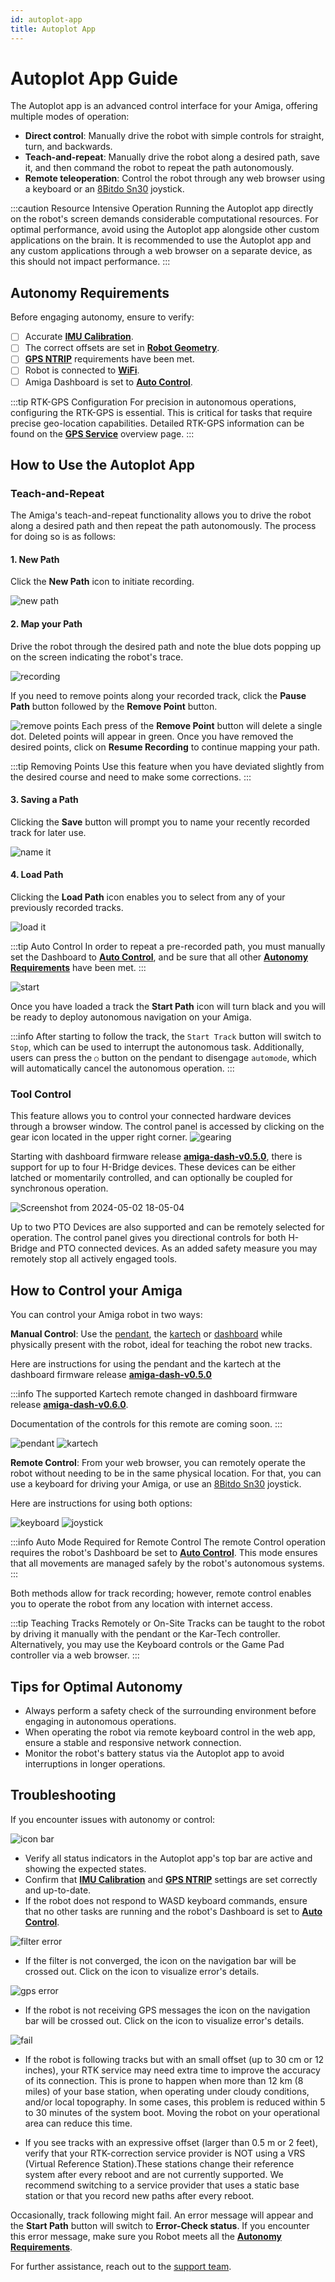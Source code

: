 ```yaml
---
id: autoplot-app
title: Autoplot App
---
```


# Autoplot App Guide

The Autoplot app is an advanced control interface for your Amiga,
offering multiple modes of operation:

- **Direct control**: Manually drive the robot with simple controls for straight, turn, and backwards.
- **Teach-and-repeat**: Manually drive the robot along a desired path, save it, and then command the
robot to repeat the path autonomously.
- **Remote teleoperation**: Control the robot through any web browser using a keyboard or an [8Bitdo
Sn30](https://shop.8bitdo.com/products/8bitdo-sn30-pro-bluetooth-gamepad) joystick.

:::caution Resource Intensive Operation
Running the Autoplot app directly on the robot's screen demands considerable computational resources.
For optimal performance, avoid using the Autoplot app alongside other custom applications on the brain.
It is recommended to use the Autoplot app and
any custom applications through a web browser
on a separate device, as this should not impact performance.
:::

## Autonomy Requirements

Before engaging autonomy, ensure to verify:

- [ ] Accurate [**IMU Calibration**](/docs/apps/launcher/#imu-calibration).
- [ ] The correct offsets are set in [**Robot Geometry**](/docs/apps/launcher/#robot-geometry).
- [ ] [**GPS NTRIP**](/docs/apps/launcher/#gps-ntrip) requirements have been met.
- [ ] Robot is connected to [**WiFi**](/docs/apps/launcher/#wifi).
- [ ] Amiga Dashboard is set to [**Auto Control**](/docs/dashboard/dashboard-user-guide#auto-control).

:::tip RTK-GPS Configuration
For precision in autonomous operations, configuring the RTK-GPS is essential.
This is critical for tasks that require  precise geo-location capabilities.
Detailed RTK-GPS information can be found on the
[**GPS Service**](/docs/concepts/gps_service/) overview page.
:::

## How to Use the Autoplot App

### Teach-and-Repeat

The Amiga's teach-and-repeat functionality allows you to drive the robot along a desired path
and then repeat the path autonomously.
The process for doing so is as follows:

#### 1. New Path

Click the **New Path** icon to initiate recording.

![new path](https://github.com/farm-ng/amiga-dev-kit/assets/133177230/4e338205-6f07-42a7-8131-5ee6522d597b)

#### 2. Map your Path

Drive the robot through the desired path and note the blue dots popping up on the screen indicating
the robot's trace.

![recording](https://github.com/farm-ng/amiga-dev-kit/assets/133177230/65c208c2-0685-48b6-ba51-8124747c5e85)

If you need to remove points along your recorded track, click the **Pause Path** button followed by
the **Remove Point** button.

![remove points](https://github.com/farm-ng/amiga-dev-kit/assets/133177230/22cb8ddf-87c7-4d13-b9d6-6d976b1d120f)
Each press of the **Remove Point** button will delete a single dot. Deleted points will appear in green.
Once you have removed the desired points, click on **Resume Recording** to continue mapping your path.

:::tip Removing Points
Use this feature when you have deviated slightly from the desired course and need to make some corrections.
:::

#### 3. Saving a Path

Clicking the **Save** button will prompt you to name your recently recorded track for later use.

![name it](https://github.com/farm-ng/amiga-dev-kit/assets/133177230/e31b3e77-4b94-4119-a0cc-2efd260c0fff)

#### 4. Load Path

Clicking the **Load Path** icon enables you to
 select from any of your previously recorded tracks.

![load it](https://github.com/farm-ng/amiga-dev-kit/assets/133177230/deb2daaf-37bf-4a51-9537-1ffcda67464c)

:::tip Auto Control
In order to repeat a pre-recorded path, you must manually set the Dashboard to
[**Auto Control**](/docs/dashboard/dashboard-user-guide#auto-control),
and be sure that all other
[**Autonomy Requirements**](/docs/apps/autoplot_app/#autonomy-requirements) have been met.
:::

![start](https://github.com/farm-ng/amiga-dev-kit/assets/133177230/621eb211-1e2d-4553-a202-fb9e8eac962d)

Once you have loaded a track the **Start Path** icon will turn black and you will be ready to deploy
autonomous navigation on your Amiga.

:::info
After starting to follow the track, the `Start Track` button will switch to `Stop`,
which can be used to interrupt the autonomous task.
Additionally, users can press the `○` button on the pendant to disengage `automode`,
which will automatically cancel the autonomous operation.
:::

### Tool Control

This feature allows you to control your connected hardware devices through a browser window.
The control panel is accessed by clicking on the gear icon located in the upper
right corner.
![gearing](https://github.com/farm-ng/amiga-dev-kit/assets/133177230/f09d117f-1026-4036-b2f0-20a557f83c9a)

Starting with dashboard firmware release
[**amiga-dash-v0.5.0**](https://github.com/farm-ng/amiga-dev-kit/releases/tag/amiga-dash-v0.5.0),
there is support for up to four H-Bridge devices.
These devices can be either latched or momentarily controlled,
and can optionally be coupled for synchronous operation.

![Screenshot from 2024-05-02 18-05-04](https://github.com/farm-ng/amiga-dev-kit/assets/133177230/ffb45918-ed86-497d-a72b-5892d75053ab)

Up to two PTO Devices are also supported and can be remotely selected for operation.
The control panel gives you directional controls for both H-Bridge and PTO connected devices.
As an added safety measure you may remotely stop all actively engaged tools.

## How to Control your Amiga

You can control your Amiga robot in two ways:

**Manual Control**: Use the [pendant](/docs/pendant),
the [kartech](https://kar-tech.com/single-axis-joystick-universal-mega-system.html)
or [dashboard](/docs/dashboard/dashboard-user-guide)
while physically present with the robot,
ideal for teaching the robot new tracks.

Here are instructions for using the pendant and the kartech at the dashboard firmware release
[**amiga-dash-v0.5.0**](https://github.com/farm-ng/amiga-dev-kit/releases/tag/amiga-dash-v0.5.0)

:::info
The supported Kartech remote changed in dashboard firmware release
[**amiga-dash-v0.6.0**](https://github.com/farm-ng/amiga-dev-kit/releases/tag/amiga-dash-v0.6.0).

Documentation of the controls for this remote are coming soon.
:::

![pendant](https://github.com/farm-ng/amiga-dev-kit/assets/39603677/4a8fbe60-7780-4f32-b92f-6ce895a706e0)
![kartech](https://github.com/farm-ng/amiga-dev-kit/assets/39603677/99aee18e-e7d2-41c5-888b-6d38365c699e)

**Remote Control**: From your web browser,
you can remotely operate the robot without needing
to be in the same physical location.
For that, you can use a keyboard for
driving your Amiga, or use an
[8Bitdo Sn30](https://shop.8bitdo.com/products/8bitdo-sn30-pro-bluetooth-gamepad) joystick.

Here are instructions for using both options:

![keyboard](https://github.com/farm-ng/amiga-dev-kit/assets/39603677/6d81ee6c-6f9b-4395-ab4b-aaaa01b17565)
![joystick](https://github.com/farm-ng/amiga-dev-kit/assets/39603677/6bf57701-f241-4855-a675-d174084637b4)

:::info Auto Mode Required for Remote Control
The remote Control operation requires the robot's
Dashboard be set to [**Auto Control**](/docs/dashboard/dashboard-user-guide#auto-control).
This mode ensures that all movements are managed safely by the robot's autonomous systems.
:::

Both methods allow for track recording; however, remote control enables you to operate the
robot from any location with internet access.

:::tip Teaching Tracks Remotely or On-Site
Tracks can be taught to the robot by driving it manually with the pendant or the Kar-Tech controller.
Alternatively, you may use the Keyboard controls or the Game Pad controller via a web browser.
:::

## Tips for Optimal Autonomy

- Always perform a safety check of the surrounding environment before engaging in autonomous operations.
- When operating the robot via remote keyboard control in the web app, ensure a stable and
responsive network connection.
- Monitor the robot's battery status via the Autoplot app to avoid interruptions in longer operations.

## Troubleshooting

If you encounter issues with autonomy or control:

![icon bar](https://github.com/farm-ng/amiga-dev-kit/assets/133177230/d69c2611-a3ad-4bb5-9db2-23a77c6a73ec)

- Verify all status indicators in the Autoplot app's top bar are active and showing the expected states.
- Confirm that [**IMU Calibration**](/docs/apps/launcher/#imu-calibration) and
[**GPS NTRIP**](/docs/apps/launcher/#gps-ntrip) settings are set correctly and up-to-date.
- If the robot does not respond to WASD keyboard commands, ensure that no other tasks are running and
the robot's Dashboard is set to [**Auto Control**](/docs/dashboard/dashboard-user-guide#auto-control).

![filter error](https://github.com/farm-ng/amiga-dev-kit/assets/133177230/9e6ab78d-dd52-4d86-9688-53b7ee9bff66)

- If the filter is not converged, the icon on the navigation bar will be crossed out.
Click on the icon to visualize error's details.

![gps error](https://github.com/farm-ng/amiga-dev-kit/assets/133177230/c026d6fb-c86e-43d9-b8ca-928bd2ed5515)

- If the robot is not receiving GPS messages the icon on the navigation bar will be crossed out.
Click on the icon to visualize error's details.

![fail](https://github.com/farm-ng/amiga-dev-kit/assets/133177230/9bd8b212-3286-4bac-9e40-2ec86b9ff11d)

- If the robot is following tracks but with an small offset (up to 30 cm or 12 inches), your RTK
service may need extra time to improve the accuracy of its connection. This is prone to happen when
more than 12 km (8 miles) of your base station, when operating under cloudy conditions, and/or
local topography. In some cases, this problem is reduced within 5 to 30 minutes of the system boot.
Moving the robot on your operational area can reduce this time.

- If you see tracks with an expressive offset (larger than 0.5 m or 2 feet), verify that your
RTK-correction service provider is NOT using a VRS (Virtual Reference Station).These stations
change their reference system after every reboot and are not currently supported. We recommend
switching to a service provider that uses a static base station or that you record new paths after
every reboot.

Occasionally, track following might fail.
An error message will appear and the **Start Path** button will switch to **Error-Check status**.
If you encounter this error message, make sure you Robot meets all the [**Autonomy Requirements**](/docs/apps/autoplot_app/#autonomy-requirements).

For further assistance, reach out to the [support team](mailto:support@farm-ng.com).
